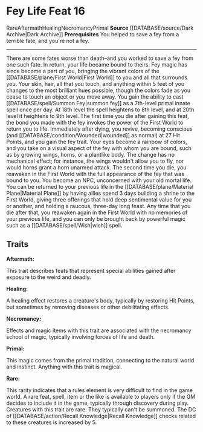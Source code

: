 ﻿---
actions: null
cost: null
element: null
feat: Fey Life
frequency: null
heighten_level: null
id: '3759'
level: '16'
name: Fey Life
prerequisite: You helped to save a [[DATABASE/trait/Fey|fey]] from a terrible fate,
  and you'renot a fey.
rarity: Rare
requirement: null
rus_type_level: null
school: Necromancy
source: '[[DATABASE/source/Dark Archive|Dark Archive]]'
subcategory: null
trait:
- '[[DATABASE/trait/Aftermath|Aftermath]]'
- '[[DATABASE/trait/Healing|Healing]]'
- '[[DATABASE/trait/Necromancy|Necromancy]]'
- '[[DATABASE/trait/Primal|Primal]]'
- '[[DATABASE/trait/Rare|Rare]]'
trigger: null
type: Feat

---
# Fey Life <span class="item-type">Feat 16</span>

<span class="trait-rare item-trait">Rare</span><span class="item-trait">Aftermath</span><span class="item-trait">Healing</span><span class="item-trait">Necromancy</span><span class="item-trait">Primal</span>
**Source** [[DATABASE/source/Dark Archive|Dark Archive]]
**Prerequisites** You helped to save a fey from a terrible fate, and you're not a fey.

---
There are some fates worse than death–and you worked to save a fey from one such fate. In return, your life became bound to theirs. Fey magic has since become a part of you, bringing the vibrant colors of the [[DATABASE/plane/First World|First World]] to you and all that surrounds you. Your skin, hair, all that you touch, and anything within 5 feet of you changes to the most brilliant hues possible, though the colors fade as you cease to touch an object or you move away. You gain the ability to cast [[DATABASE/spell/Summon Fey|summon fey]] as a 7th-level primal innate spell once per day. At 18th level the spell heightens to 8th level, and at 20th level it heightens to 9th level.
 The first time you die after gaining this feat, the bond you made with the fey invokes the power of the First World to return you to life. Immediately after dying, you revive, becoming conscious (and [[DATABASE/condition/Wounded|wounded]] as normal) at 27 Hit Points, and you gain the fey trait. Your eyes become a rainbow of colors, and you take on a visual aspect of the fey with whom you are bound, such as by growing wings, horns, or a plantlike body. The change has no mechanical effect; for instance, the wings wouldn't allow you to fly, nor would horns grant a horn unarmed attack.
 The second time you die, you reawaken in the First World with the full appearance of the fey that was bound to you. You become an NPC, unconcerned with your old mortal life. You can be returned to your previous life in the [[DATABASE/plane/Material Plane|Material Plane]] by having allies spend 3 days building a shrine to the First World, giving three offerings that hold deep sentimental value for you or another, and holding a raucous, three-day long feast.
 Any time that you die after that, you reawaken again in the First World with no memories of your previous life, and you can only be brought back by powerful magic such as a [[DATABASE/spell/Wish|wish]] spell.

## Traits

**Aftermath:**

This trait describes feats that represent special abilities gained after exposure to the weird and deadly.

**Healing:**

A healing effect restores a creature's body, typically by restoring Hit Points, but sometimes by removing diseases or other debilitating effects.

**Necromancy:**

Effects and magic items with this trait are associated with the necromancy school of magic, typically involving forces of life and death.

**Primal:**

This magic comes from the primal tradition, connecting to the natural world and instinct. Anything with this trait is magical.

**Rare:**

This rarity indicates that a rules element is very difficult to find in the game world. A rare feat, spell, item or the like is available to players only if the GM decides to include it in the game, typically through discovery during play. Creatures with this trait are rare. They typically can't be summoned. The DC of [[DATABASE/action/Recall Knowledge|Recall Knowledge]] checks related to these creatures is increased by 5.